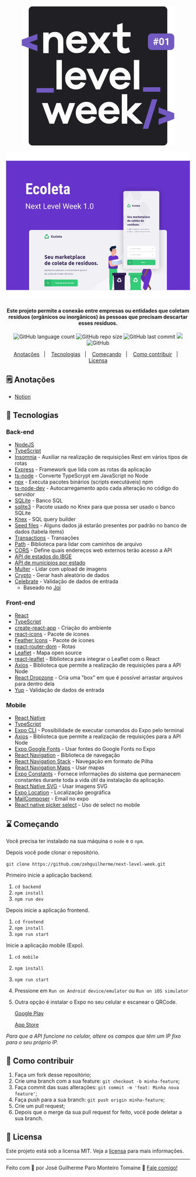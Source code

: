 <p align="center">
    <img src=".github/logo.svg" alt="Next Level Week">
</p>

<p align="center">
    <img src=".github/capa.svg" alt="Ecoleta">
</p>

<h4 align="center">
    Este projeto permite a conexão entre empresas ou entidades que coletam resíduos (orgânicos ou inorgânicos) às pessoas que precisam descartar esses resíduos.
</h4>

<p align="center">
    <img alt="GitHub language count" src="https://img.shields.io/github/languages/count/zehguilherme/next-level-week">
    <img alt="GitHub repo size" src="https://img.shields.io/github/repo-size/zehguilherme/next-level-week">
    <img alt="GitHub last commit" src="https://img.shields.io/github/last-commit/zehguilherme/next-level-week">
    <a href="https://www.codacy.com/manual/zehguilherme/next-level-week?utm_source=github.com&amp;utm_medium=referral&amp;utm_content=zehguilherme/next-level-week&amp;utm_campaign=Badge_Grade"><img src="https://app.codacy.com/project/badge/Grade/0f203f0e21d84588a400a6349f399f99"/></a>
    <img alt="GitHub" src="https://img.shields.io/github/license/zehguilherme/next-level-week">
</p>

<p align="center">
    <a href="#-anotações">Anotações</a>&nbsp;&nbsp;&nbsp;|&nbsp;&nbsp;&nbsp;
    <a href="#-tecnologias">Tecnologias</a>&nbsp;&nbsp;&nbsp;|&nbsp;&nbsp;&nbsp;
    <a href="#-começando">Começando</a>&nbsp;&nbsp;&nbsp;|&nbsp;&nbsp;&nbsp;
    <a href="#-como-contribuir">Como contribuir</a>&nbsp;&nbsp;&nbsp;|&nbsp;&nbsp;&nbsp;
    <a href="#-licensa">Licensa</a>
</p>

## 🗒 Anotações

- [Notion](https://www.notion.so/zehguilherme/Next-Level-Week-c537391f2b274fa28022a0c685f083ef)

## 🚀 Tecnologias

### Back-end

- [NodeJS](https://nodejs.org/pt-br/)
- [TypeScript](https://www.typescriptlang.org/)
- [Insomnia](https://insomnia.rest/) - Auxiliar na realização de requisições Rest em vários tipos de rotas
- [Express](https://expressjs.com/pt-br/) - Framework que lida com as rotas da aplicação
- [ts-node](https://www.npmjs.com/package/ts-node) - Converte TypeScrypt em JavaScript no Node
- [npx](https://www.npmjs.com/package/npx) - Executa pacotes binários (scripts executáveis) npm
- [ts-node-dev](https://www.npmjs.com/package/ts-node-dev) - Autocarregamento após cada alteração no código do servidor
- [SQLite](https://www.sqlite.org/index.html) - Banco SQL
- [sqlite3](https://www.npmjs.com/package/sqlite3) - Pacote usado no Knex para que possa ser usado o banco SQLite
- [Knex](http://knexjs.org/) - SQL query builder
- [Seed files](http://knexjs.org/#Seeds-CLI) - Alguns dados já estarão presentes por padrão no banco de dados (tabela items)
- [Transactions](http://knexjs.org/#Transactions) - Transações
- [Path](https://nodejs.org/api/path.html) - Biblioteca para lidar com caminhos de arquivo
- [CORS](https://expressjs.com/en/resources/middleware/cors.html) - Define quais endereços web externos terão acesso a API
- [API de estados do IBGE](https://servicodados.ibge.gov.br/api/docs/localidades?versao=1#api-UFs-estadosGet)
- [API de munícipios por estado](https://servicodados.ibge.gov.br/api/docs/localidades?versao=1#api-Municipios-estadosUFMunicipiosGet)
- [Multer](https://www.npmjs.com/package/multer) - Lidar com upload de imagens
- [Crypto](https://nodejs.org/api/crypto.html#crypto_crypto) - Gerar hash aleatório de dados
- [Celebrate](https://github.com/arb/celebrate) - Validação de dados de entrada
  - Baseado no [Joi](https://github.com/hapijs/joi)

### Front-end

- [React](https://pt-br.reactjs.org/)
- [TypeScript](https://www.typescriptlang.org/)
- [create-react-app](https://pt-br.reactjs.org/docs/create-a-new-react-app.html#create-react-app) - Criação do ambiente
- [react-icons](https://react-icons.github.io/react-icons/) - Pacote de ícones
- [Feather Icons](https://feathericons.com/) - Pacote de ícones
- [react-router-dom](https://reacttraining.com/react-router/web/guides/quick-start) - Rotas
- [Leaflet](https://leafletjs.com/) - Mapa open source
- [react-leaflet](https://react-leaflet.js.org/) - Biblioteca para integrar o Leaflet com o React
- [Axios](https://github.com/axios/axios) - Biblioteca que permite a realização de requisições para a API Node
- [React Dropzone](https://github.com/react-dropzone/react-dropzone) - Cria uma "box"  em que é possível arrastar arquivos para dentro dela
- [Yup](https://github.com/jquense/yup) - Validação de dados de entrada

### Mobile

- [React Native](https://reactnative.dev/)
- [TypeScript](https://www.typescriptlang.org/)
- [Expo CLI](https://docs.expo.io/workflow/expo-cli/) - Possibilidade de executar comandos do Expo pelo terminal
- [Axios](https://github.com/axios/axios) - Biblioteca que permite a realização de requisições para a API Node
- [Expo Google Fonts](https://github.com/expo/google-fonts) - Usar fontes do Google Fonts no Expo
- [React Navigation](https://reactnavigation.org/docs/getting-started) - Biblioteca de navegação
- [React Navigation Stack](https://reactnavigation.org/docs/stack-navigator/) - Navegação em formato de Pilha
- [React Navigation Maps](https://github.com/react-native-community/react-native-maps) - Usar mapas
- [Expo Constants](https://docs.expo.io/versions/latest/sdk/constants/) - Fornece informações do sistema que permanecem constantes durante toda a vida útil da instalação da aplicação.
- [React Native SVG](https://github.com/react-native-community/react-native-svg) - Usar imagens SVG
- [Expo Location](https://docs.expo.io/versions/latest/sdk/location/) - Localização geográfica
- [MailComposer](https://docs.expo.io/versions/latest/sdk/mail-composer/) - Email no expo
- [React native picker select](https://www.npmjs.com/package/react-native-picker-select) - Uso de select no mobile

## ⌛ Começando

Você precisa ter instalado na sua máquina o `node` e o `npm`.

Depois você pode clonar o repositório.

`git clone https://github.com/zehguilherme/next-level-week.git`

Primeiro inicie a aplicação backend.

1. `cd backend`
2. `npm install`
3. `npm run dev`

Depois inicie a aplicação frontend.

1. `cd frontend`
2. `npm install`
3. `npm run start`

Inicie a aplicação mobile (Expo).

1. `cd mobile`
2. `npm install`
3. `npm run start`
4. Pressione em `Run on Android device/emulator` ou `Run on iOS simulator`
5. Outra opção é instalar o Expo no seu celular e escanear o QRCode.

    [Google Play](https://play.google.com/store/apps/details?id=host.exp.exponent)

    [App Store](https://apps.apple.com/br/app/expo-client/id982107779)

*Para que a API funcione no celular, altere os campos que têm um IP fixo para o seu próprio IP.*


## 🤔 Como contribuir

1. Faça um fork desse repositório;
2. Crie uma branch com a sua feature: `git checkout -b minha-feature`;
3. Faça commit das suas alterações: `git commit -m 'feat: Minha nova feature'`;
4. Faça push para a sua branch: `git push origin minha-feature`;
5. Crie um pull request;
6. Depois que o merge da sua pull request for feito, você pode deletar a sua branch.

## 📝 Licensa

Este projeto está sob a licensa MIT. Veja a [licensa](LICENSE) para mais informações.

---

Feito com 💟 por José Guilherme Paro Monteiro Tomaine 👋 [Fale comigo!](https://www.linkedin.com/in/jos%C3%A9-guilherme-paro-monteiro-tomaine/)